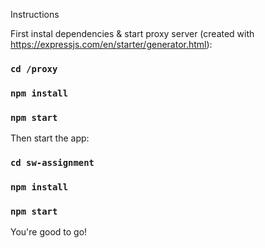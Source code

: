 Instructions

First instal dependencies & start proxy server (created with https://expressjs.com/en/starter/generator.html):
### `cd /proxy`  
### `npm install`
### `npm start`

Then start the app:
### `cd sw-assignment`
### `npm install`
### `npm start`

You're good to go!

